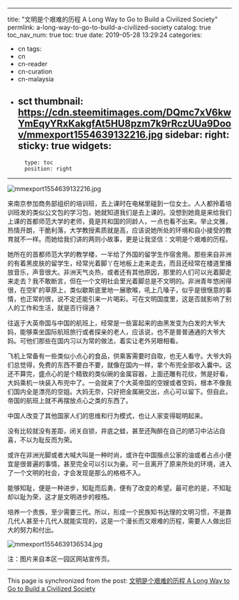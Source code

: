 
---
title: "文明是个艰难的历程 A Long Way to Go to Build a Civilized Society"
permlink: a-long-way-to-go-to-build-a-civilized-society
catalog: true
toc_nav_num: true
toc: true
date: 2019-05-28 13:29:24
categories:
- cn
tags:
- cn
- cn-reader
- cn-curation
- cn-malaysia
- sct
thumbnail: https://cdn.steemitimages.com/DQmc7xV6kwYmEqyYRxKakgfAt5HU8pzm7k9rRczUUa9Doov/mmexport1554639132216.jpg
sidebar:
    right:
        sticky: true
widgets:
    -
        type: toc
        position: right
---


![mmexport1554639132216.jpg](https://cdn.steemitimages.com/DQmc7xV6kwYmEqyYRxKakgfAt5HU8pzm7k9rRczUUa9Doov/mmexport1554639132216.jpg)

来南京参加商务部组织的培训班，去上课时在电梯里碰到一位女士。人人都拎着培训班发的类似公文包的学习包，她就知道我们是去上课的。没想到她竟是来给我们上课的首都师范大学的老师，竟是共和国的同龄人，一点也看不出来。举止文雅，热情开朗，干脆利落，大学教授素质就是高，应该说她所处的环境和自小接受的教育就不一样。而她给我们讲的两则小故事，更是让我坚信：文明是个艰难的历程。

她所在的首都师范大学的教学楼，一半给了外国的留学生作宿舍用。那些来自非洲的有着黑皮肤的留学生，经常光着脚丫在地板上走来走去，而且还经常在楼道里播放音乐，声音很大。非洲天气炎热，或者还有其他原因，那里的人们可以光着脚走来走去？我不敢断言，但在一个文明社会里光着脚总是不文明的。非洲青年悠闲得很，在空旷的草原上，类似歇斯底里地一展歌喉，吼上几嗓子，似乎是很惬意的事情，也正常的很，说不定还能引来一片喝彩。可在文明国度里，这是否就影响了别人的工作和生活，就是否行得通？

往返于大英帝国与中国的航班上，经常是一些富起来的由黑发变为白发的大爷大妈，能够乘坐国际航班旅行或者探亲的老人，应该说，也不是普普通通的大爷大妈。可他们那些在国内习以为常的做法，着实让老外另眼相看。

飞机上常备有一些类似小点心的食品，供乘客需要时自取，也无人看守。大爷大妈们总觉得，免费的东西不要白不要，就像在国内一样，拿个布兜全部收入囊中。这还不算完，盛点心的是个精致的类似碗的金属容器，上面还雕有花纹，煞是好看，大妈乘机一块装入布兜中了。一会就来了个大英帝国的空嫂或者空妈，根本不像我们国内全是漂亮的空姐。大妈无奈，只好把金属碗交出，点心可以留下。但自此，帝国的航班上就不再摆放点心之类的东西了。

中国人改变了其他国家人们的思维和行为模式，也让人家变得聪明起来。

没有比较就没有差距，闭关自锁，井底之蛙，甚至还陶醉在自己的陋习中沾沾自喜，不以为耻反而为荣。

或许在非洲光脚或者大喊大叫是一种时尚，或许在中国揩点公家的油或者占点小便宜是很普遍的事情，甚至完全可以引以为豪。可一旦离开了原来所处的环境，进入了一个文明的社会，才会发现是那么的格格不入。

能够知耻，便是一种进步，知耻而后勇，便有了改变的希望。最可悲的是，不知耻却以耻为荣，这才是文明进步的桎梏。

培养一个贵族，至少需要三代。所以，形成一个民族知书达理的文明习惯，不是靠几代人甚至十几代人就能实现的，这是一个漫长而又艰难的历程，需要人人做出巨大的努力和付出。

![mmexport1554639136534.jpg](https://cdn.steemitimages.com/DQma5HWFCC98SnBXXKVDgZzUxJUjtAAWnqtiwUEGiKorU42/mmexport1554639136534.jpg)

注：图片来自本区一园区网站宣传页。

- - -

This page is synchronized from the post: [文明是个艰难的历程 A Long Way to Go to Build a Civilized Society](https://steemit.com/@bring/a-long-way-to-go-to-build-a-civilized-society)
